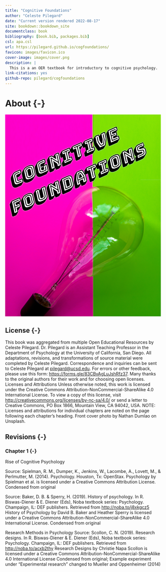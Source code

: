 ```yaml
--- 
title: "Cognitive Foundations"
author: "Celeste Pilegard"
date: "Current version rendered 2022-08-17"
site: bookdown::bookdown_site
documentclass: book
bibliography: [book.bib, packages.bib]
csl: apa.csl
url: https://pilegard.github.io/cogfoundations/
favicon: images/favicon.ico
cover-image: images/cover.png
description: |
  This is a an OER textbook for introductory to cognitive psychology.
link-citations: yes
github-repo: pilegard/cogfoundations
---
```


# About {-}

![](images/cover.png)

## License {-}

This book was aggregated from multiple Open Educational Resources by Celeste Pilegard. Dr. Pilegard is an Assistant Teaching Professor in the Department of Psychology at the University of California, San Diego. All adaptations, revisions, and transformations of source material were completed by Celeste Pilegard. Correspondence and inquiries can be sent to Celeste Pilegard at pilegard@ucsd.edu. 
For errors or other feedback, please use this form: https://forms.gle/83CBvAgLuJshRfz37.
Many thanks to the original authors for their work and for choosing open licenses.
Licenses and Attributions
Unless otherwise noted, this work is licensed under the Creative Commons Attribution-NonCommercial-ShareAlike 4.0 International License. To view a copy of this license, visit http://creativecommons.org/licenses/by-nc-sa/4.0/ or send a letter to Creative Commons, PO Box 1866, Mountain View, CA 94042, USA.
NOTE: Licenses and attributions for individual chapters are noted on the page following each chapter’s heading.
Front cover photo by Nathan Dumlao on Unsplash.

## Revisions {-}

### Chapter 1 {-}

Rise of Cognitive Psychology

Source: Spielman, R. M., Dumper, K., Jenkins, W., Lacombe, A., Lovett, M., & Perlmutter, M. (2014). Psychology. Houston, Tx: OpenStax.
Psychology by Spielman et al. is licensed under a Creative Commons Attribution License.
Condensed from original

Source: Baker, D. B. & Sperry, H. (2019). History of psychology. In R. Biswas-Diener & E. Diener (Eds), Noba textbook series: Psychology. Champaign, IL: DEF publishers. Retrieved from http://noba.to/j8xkgcz5
History of Psychology by David B. Baker and Heather Sperry is licensed under a Creative Commons Attribution-NonCommercial-ShareAlike 4.0 International License.
Condensed from original

Research Methods in Psychology
Source: Scollon, C. N. (2019). Research designs. In R. Biswas-Diener & E. Diener (Eds), Noba textbook series: Psychology. Champaign, IL: DEF publishers. Retrieved from http://noba.to/acxb2thy
Research Designs by Christie Napa Scollon is licensed under a Creative Commons Attribution-NonCommercial-ShareAlike 4.0 International License
Condensed from original; Example experiment under “Experimental research” changed to Mueller and Oppenheimer (2014)
